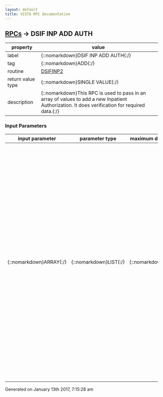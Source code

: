 ```yaml
---
layout: default
title: VISTA RPC documentation
---
```




## [RPCs](TableOfContent.md) &#8594; DSIF INP ADD AUTH 

 property | value 
--- | --- 
 label | {::nomarkdown}DSIF INP ADD AUTH{:/}
 tag | {::nomarkdown}ADD{:/}
 routine | [DSIFINP2](http://code.osehra.org/dox/Routine_DSIFINP2_source.html)
 return value type | {::nomarkdown}SINGLE VALUE{:/}
 description | {::nomarkdown}This RPC is used to pass in an array of values to add a new Inpatient Authorization.  It does verification for required data.{:/}

### Input Parameters

| input parameter | parameter type | maximum data length | required | description | 
| --- | --- | --- | --- | --- | 
| {::nomarkdown}ARRAY{:/} | {::nomarkdown}LIST{:/} | {::nomarkdown}350{:/} | {::nomarkdown}true{:/} | {::nomarkdown} Input array values (add/edit RPC's) ; Input array values (add/edit RPC's)  (1)=Patient^DFN - REQ  (2)=AuthIEN^IEN of Authorization [supplied for an Edit, null to add newauthorization] - REQ  (3)=FromDate^[Supplied in FM Date format] - REQ  (4)=ToDate^[Supplied in FM Date format]  (5)=Location^IEN [of file #4 (Primary Service area)]   (6)=PurposeofVisit^POV IEN [file #161.82] - REQ  (7)=CostRecovery^(1 or 0)  (8)=Accident Related^(1 or 0)  (9)=Clerk^IEN [of file 200] - REQ  (10)=TreatmentType^IEN (set of codes)  (11)=TypeofCare^IEN (set of codes)  (12)=DX^1^[value]  (13)=DX^2^[value]  (14)=DX^3^[value]  (15)=PatientType^IEN (set of codes)   (16)=Vendor^IEN (of file #161.2)  (17)=*DELETED - NOT USED  (18)=Consult #^IEN  (19)=Fee^(Fee program IEN file #161.8) - REQ  (20)=7078^Associated 7078 IEN - REQ  (21)=Discharge type^type (Optional, but if entered it MUST be 1-4 only)  (50)=Remarks^1^first 80 chars of text  (51...999999)=Remarks^n^next 80 chars of text Required fields are so noted{:/} | 




 Generated on January 13th 2017, 7:15:28 am